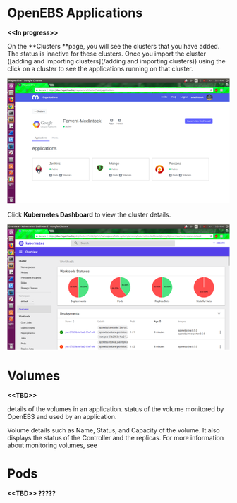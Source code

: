 # OpenEBS Applications

**&lt;&lt;In progress&gt;&gt;**

On the **Clusters **page, you will see the clusters that you have added. The status is inactive for these clusters. Once you import the cluster \([adding and importing clusters](/adding and importing clusters)\) using the click on a cluster to see the applications running on that cluster.

![](/assets/applications.png)

Click **Kubernetes Dashboard** to view the cluster details.

![](/assets/kubernetes_dashboard.png)

# Volumes

**&lt;&lt;TBD&gt;&gt;**

details of the volumes in an application. status of the volume monitored by OpenEBS and used by an application.

Volume details such as Name, Status, and Capacity of the volume. It also displays the status of the Controller and the replicas. For more information about monitoring volumes, see

# Pods

**&lt;&lt;TBD&gt;&gt; ?????**

